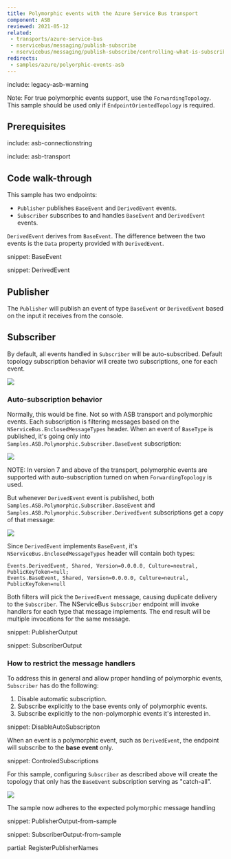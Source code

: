 ```yaml
---
title: Polymorphic events with the Azure Service Bus transport
component: ASB
reviewed: 2021-05-12
related:
 - transports/azure-service-bus
 - nservicebus/messaging/publish-subscribe
 - nservicebus/messaging/publish-subscribe/controlling-what-is-subscribed
redirects:
 - samples/azure/polyorphic-events-asb
---
```


include: legacy-asb-warning

Note: For true polymorphic events support, use the `ForwardingTopology`. This sample should be used only if `EndpointOrientedTopology` is required.


## Prerequisites

include: asb-connectionstring


include: asb-transport


## Code walk-through

This sample has two endpoints:

 * `Publisher` publishes `BaseEvent` and `DerivedEvent` events.
 * `Subscriber` subscribes to and handles `BaseEvent` and `DerivedEvent` events.

`DerivedEvent` derives from `BaseEvent`. The difference between the two events is the `Data` property provided with `DerivedEvent`.

snippet: BaseEvent

snippet: DerivedEvent


## Publisher

The `Publisher` will publish an event of type `BaseEvent` or `DerivedEvent` based on the input it receives from the console.


## Subscriber

By default, all events handled in `Subscriber` will be auto-subscribed. Default topology subscription behavior will create two subscriptions, one for each event.

![](images/subscriptions.png)


### Auto-subscription behavior

Normally, this would be fine. Not so with ASB transport and polymorphic events. Each subscription is filtering messages based on the `NServiceBus.EnclosedMessageTypes` header. When an event of `BaseType` is published, it's going only into `Samples.ASB.Polymorphic.Subscriber.BaseEvent` subscription:

![](images/baseevent.published.png)

NOTE: In version 7 and above of the transport, polymorphic events are supported with auto-subscription turned on when `ForwardingTopology` is used.

But whenever `DerivedEvent` event is published, both `Samples.ASB.Polymorphic.Subscriber.BaseEvent` and `Samples.ASB.Polymorphic.Subscriber.DerivedEvent` subscriptions get a copy of that message:

![](images/derivedevent.published.png)

Since `DerivedEvent` implements `BaseEvent`, it's `NServiceBus.EnclosedMessageTypes` header will contain both types:

```
Events.DerivedEvent, Shared, Version=0.0.0.0, Culture=neutral, PublicKeyToken=null;
Events.BaseEvent, Shared, Version=0.0.0.0, Culture=neutral, PublicKeyToken=null
```

Both filters will pick the `DerivedEvent` message, causing duplicate delivery to the `Subscriber`. The NServiceBus `Subscriber` endpoint will invoke handlers for each type that message implements. The end result will be multiple invocations for the same message.

snippet: PublisherOutput

snippet: SubscriberOutput


### How to restrict the message handlers

To address this in general and allow proper handling of polymorphic events, `Subscriber` has do the following:

 1. Disable automatic subscription.
 1. Subscribe explicitly to the base events only of polymorphic events.
 1. Subscribe explicitly to the non-polymorphic events it's interested in.

snippet: DisableAutoSubscripton

When an event is a polymorphic event, such as `DerivedEvent`, the endpoint will subscribe to the **base event** only.

snippet: ControledSubscriptions

For this sample, configuring `Subscriber` as described above will create the topology that only has the `BaseEvent` subscription serving as "catch-all".

![](images/single.subscription.png)

The sample now adheres to the expected polymorphic message handling

snippet: PublisherOutput-from-sample

snippet: SubscriberOutput-from-sample

partial: RegisterPublisherNames
